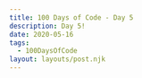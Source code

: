```yaml
---
title: 100 Days of Code - Day 5
description: Day 5!
date: 2020-05-16
tags: 
  - 100DaysOfCode
layout: layouts/post.njk
---
```

